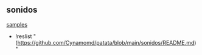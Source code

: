 ## sonidos
[samples](samples.json)
+ !reslist "(https://github.com/Cynamomd/patata/blob/main/sonidos/README.md)"
